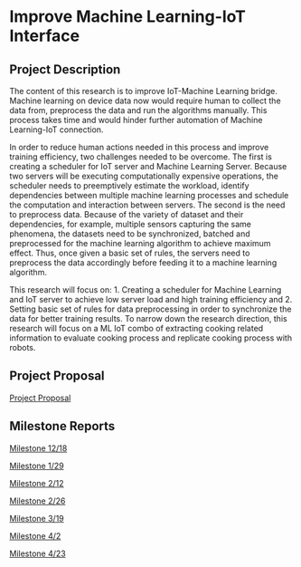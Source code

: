 # Improve Machine Learning-IoT Interface

## Project Description

The content of this research is to improve IoT-Machine Learning bridge. Machine learning on device data now would require human to collect the data from, preprocess the data and run the algorithms manually. This process takes time and would hinder further automation of Machine Learning-IoT connection.

In order to reduce human actions needed in this process and improve training efficiency, two challenges needed to be overcome. The first is creating a scheduler for IoT server and Machine Learning Server. Because two servers will be executing computationally expensive operations, the scheduler needs to preemptively estimate the workload, identify dependencies between multiple machine learning processes and schedule the computation and interaction between servers. The second is the need to preprocess data. Because of the variety of dataset and their dependencies, for example, multiple sensors capturing the same phenomena, the datasets need to be synchronized, batched and preprocessed for the machine learning algorithm to achieve maximum effect. Thus, once given a basic set of rules, the servers need to preprocess the data accordingly before feeding it to a machine learning algorithm.

This research will focus on: 1. Creating a scheduler for Machine Learning and IoT server to achieve low server load and high training efficiency and 2. Setting basic set of rules for data preprocessing in order to synchronize the data for better training results. To narrow down the research direction, this research will focus on a ML IoT combo of extracting cooking related information to evaluate cooking process and replicate cooking process with robots.


## Project Proposal
[Project Proposal](/docs/WrittenProposal.pdf)

## Milestone Reports
[Milestone 12/18](/docs/MilestoneReport1.pdf)

[Milestone 1/29](/docs/MilestoneReport2.pdf)

[Milestone 2/12](/docs/MilestoneReport3.pdf)

[Milestone 2/26](/docs/MilestoneReport4.pdf)

[Milestone 3/19](/docs/MilestoneReport5.pdf)

[Milestone 4/2](/docs/MilestoneReport6.pdf)

[Milestone 4/23](/docs/MilestoneReport7.pdf)